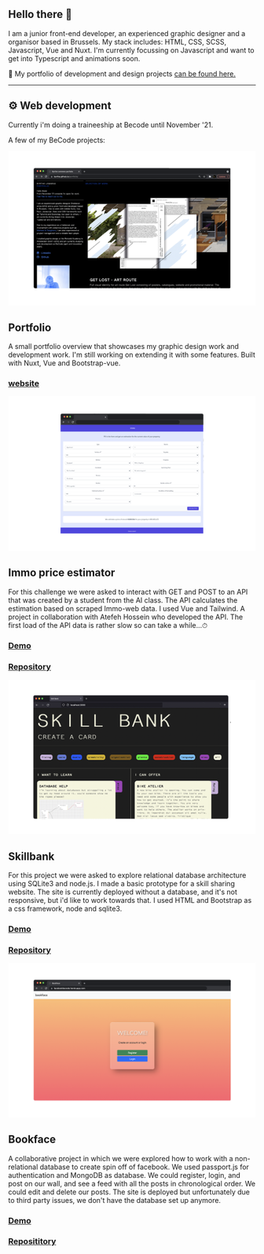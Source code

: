 ## Hello there 👋

I am a junior front-end developer, an experienced graphic designer and a organisor based in Brussels.
My stack includes: HTML, CSS, SCSS, Javascript, Vue and Nuxt. I'm currently focussing on Javascript and want to get into Typescript and animations soon.

📁 My portfolio of development and design projects [can be found here.](https://byrthe.github.io/portfolio/)

---

## ⚙️ Web development
Currently i'm doing a traineeship at Becode until November '21.

A few of my BeCode projects:

![portfolio screenshot](portfolio.png)
## Portfolio
A small portfolio overview that showcases my graphic design work and development work. I'm still working on extending it with some features. Built with Nuxt, Vue and Bootstrap-vue.
### [website](https://byrthe.github.io/portfolio/)

![immo project screenshot](immo.png)
## Immo price estimator 
For this challenge we were asked to interact with GET and POST to an API that was created by a student from the AI class. The API calculates the estimation based on scraped Immo-web data. I used Vue and Tailwind. A project in collaboration with Atefeh Hossein who developed the API. The first load of the API data is rather slow so can take a while...⏱
### [Demo](https://kind-visvesvaraya-ee044c.netlify.app/)
### [Repository](https://github.com/byrthe/vue-immo-app)

![skillbank project screenshot](skillbank1.png)
## Skillbank
For this project we were asked to explore relational database architecture using SQLite3 and node.js. I made a basic prototype for a skill sharing website. The site is currently deployed without a database, and it's not responsive, but i'd like to work towards that. I used HTML and Bootstrap as a css framework, node and sqlite3.
### [Demo](https://skillbank.herokuapp.com/#)
### [Repository](https://byrthe.github.io/skillBankApp/)

![bookface_login_screenshot](bookface.png)
## Bookface
A collaborative project in which we were explored how to work with a non-relational database to create spin off of facebook. We used passport.js for authentication and MongoDB as database. We could register, login, and post on our wall, and see a feed with all the posts in chronological order. We could edit and delete our posts.
The site is deployed but unfortunately due to third party issues, we don't have the database set up anymore.
### [Demo](https://facebookbecode.herokuapp.com/)
### [Reposititory](https://github.com/byrthe/bookface)


